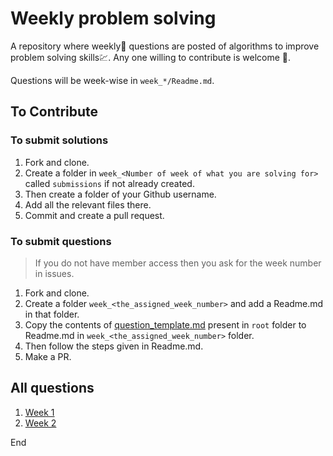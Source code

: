 # Weekly problem solving

A repository where weekly📅 questions are posted of algorithms to improve problem solving skills💹.
Any one willing to contribute is welcome 🙏.

Questions will be week-wise in `week_*/Readme.md`.

## To Contribute

### To submit solutions

1. Fork and clone.
1. Create a folder in `week_<Number of week of what you are solving for>` called `submissions` if not already created.
1. Then create a folder of your Github username.
1. Add all the relevant files there.
1. Commit and create a pull request.

### To submit questions

> If you do not have member access then you ask for the week number in issues.

1. Fork and clone.
1. Create a folder `week_<the_assigned_week_number>` and add a Readme.md in that folder.
1. Copy the contents of [question_template.md](/question_template.md) present in `root` folder to Readme.md in `week_<the_assigned_week_number>` folder.
1. Then follow the steps given in Readme.md.
1. Make a PR.

## All questions

1. [Week 1](/week_1)
1. [Week 2](/week_2)

End
